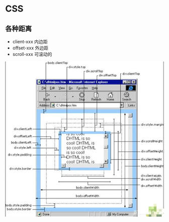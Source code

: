 # CSS

## 各种距离

- client-xxx 内边距
- offset-xxx 外边距
- scroll-xxx 可滚动的

![css各种距离](/images/CSS各种距离.png)
